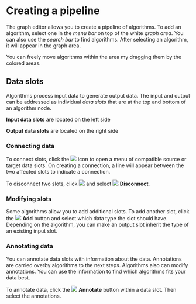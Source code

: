 # Creating a pipeline

The graph editor allows you to create a pipeline of algorithms.
To add an algorithm, select one in the *menu bar* on top of the white *graph area*.
You can also use the *search bar* to find algorithms.
After selecting an algorithm, it will appear in the graph area.

You can freely move algorithms within the area my dragging them by the colored areas.

## Data slots

Algorithms process input data to generate output data. The input and output can be 
addressed as individual *data slots* that are at the top and bottom of 
an algorithm node.

**Input data slots** are located on the left side

**Output data slots** are located on the right side

### Connecting data

To connect slots, click the ![](image://icons/chevron-bottom.png) icon to open a menu of
compatible source or target data slots. On creating a connection, a line will appear between
the two affected slots to indicate a connection.

To disconnect two slots, click ![](image://icons/chevron-bottom.png) and select 
![](image://icons/remove.png) **Disconnect**.

### Modifying slots

Some algorithms allow you to add additional slots. To add another slot, click the ![](image://icons/add.png)
**Add** button and select which data type the slot should have. Depending on the algorithm, 
you can make an output slot inherit the type of an existing input slot.

### Annotating data

You can annotate data slots with information about the data.
Annotations are carried overby algorithms to the next steps. Algorithms also can modify annotations.
You can use the information to find which algorithms fits your data best.

To annotate data, click the ![](image://icons/label.png) **Annotate** button within
a data slot. Then select the annotations.